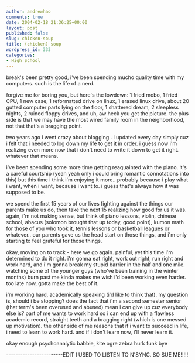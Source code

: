 ```yaml
---
author: andrewhao
comments: true
date: 2004-02-18 21:36:25+00:00
layout: post
published: false
slug: chicken-soup
title: (chicken) soup
wordpress_id: 333
categories:
- High School
---
```


break's been pretty good, i've been spending mucho quality time with my computers. such is the life of a nerd.

forgive me for boring you, but here's the lowdown: 1 fried mobo, 1 fried CPU, 1 new case, 1 reformatted drive on linux, 1 erased linux drive, about 20 gutted computer parts lying on the floor, 1 shattered dream, 2 sleepless nights, 2 ruined floppy drives, and uh, aw heck you get the picture. the plus side is that we may have the most wired family room in the neighborhood, not that that's a bragging point.

two years ago i went crazy about blogging.. i updated every day simply cuz i felt that i needed to log down my life to get it in order. i guess now i'm realizing even more now that i don't need to write it down to get it right. whatever that means.

i've been spending some more time getting reaquainted with the piano. it's a careful courtship (yeah yeah only i could bring romantic connotations into this) but this time i think i'm enjoying it more.. probably because i play what i want, when i want, because i want to. i guess that's always how it was supposed to be.

we spend the first 15 years of our lives fighting against the things our parents make us do, then take the next 15 realizing how good for us it was. again, i'm not making sense, but think of piano lessons, violin, chinese school, abacus (solomon brought that up today, good point), kumon math for those of you who took it, tennis lessons or basketball leagues or whatever.. our parents gave us the head start on those things, and i'm only starting to feel grateful for those things.

okay, moving on to track - here we go again. painful, yet this time i'm determined to do it right. i'm gonna eat right, work out right, run right and work hard, and i'm gonna break my stupid barrier in the half and one mile. watching some of the younger guys (who've been training in the winter months) burn past me kinda makes me wish i'd been working even harder. too late now, gotta make the best of it.

i'm working hard, academically speaking (i'd like to think that). my question is, should i be stopping? does the fact that i'm a second semester senior (that term's been overused and abused) mean i can give up cuz everybody else is? part of me wants to work hard so i can end up with a flawless academic record, straight teeth and a bragging right (which is one messed up motivation). the other side of me reasons that if i want to succeed in life, i need to learn to work hard. and if i don't learn now, i'll never learn it.

okay enough psychoanalytic babble, kite ogre zebra hurk funk bye

------------------------EDIT
I USED TO LISTEN TO N'SYNC. SO SUE ME!!!!!
